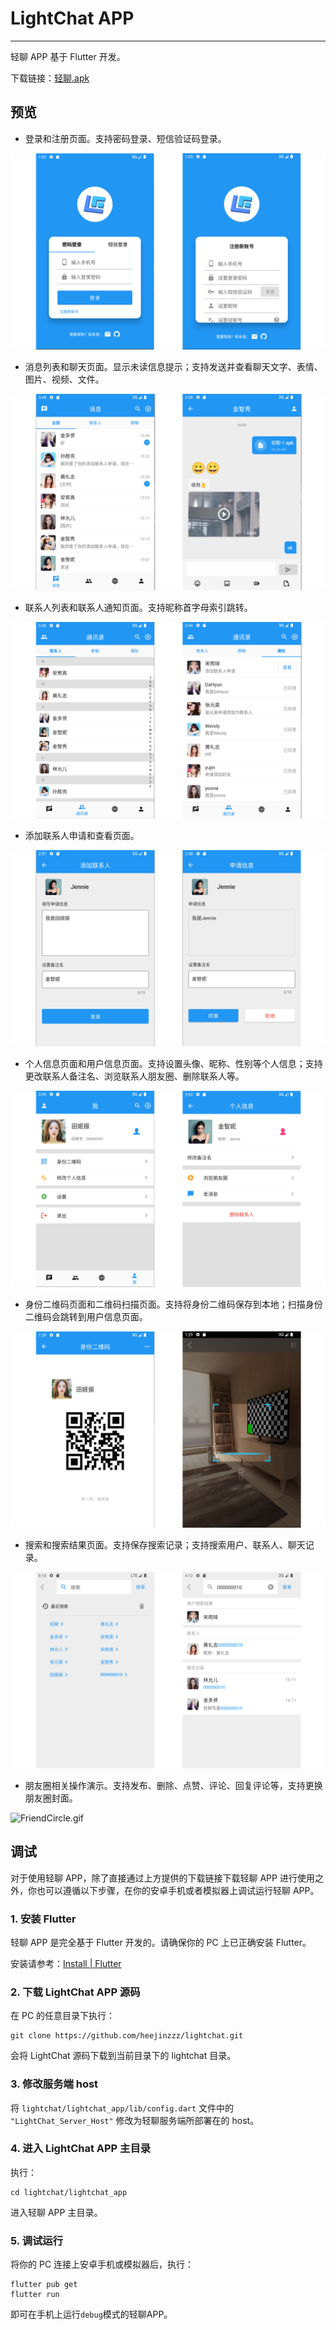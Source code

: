 # LightChat APP

---

轻聊 APP 基于 Flutter 开发。

下载链接：[轻聊.apk](https://pan.baidu.com/s/182aOs9URIu0RVD6Jcow51g?pwd=wc12)

## 预览

* 登录和注册页面。支持密码登录、短信验证码登录。

![LoginAndRegister.png](preview_images/LoginAndRegister.png)
<br>

* 消息列表和聊天页面。显示未读信息提示；支持发送并查看聊天文字、表情、图片、视频、文件。

![MessageAndChat.png](preview_images/MessageAndChat.png)
<br>

* 联系人列表和联系人通知页面。支持昵称首字母索引跳转。

![Friend.png](preview_images/Friend.png)
<br>

* 添加联系人申请和查看页面。

![AddFriend.png](preview_images/AddFriend.png)
<br>

* 个人信息页面和用户信息页面。支持设置头像、昵称、性别等个人信息；支持更改联系人备注名、浏览联系人朋友圈、删除联系人等。

![profile.png](preview_images/Profile.png)
<br>

* 身份二维码页面和二维码扫描页面。支持将身份二维码保存到本地；扫描身份二维码会跳转到用户信息页面。

![QrCodeAndQrScan.png](preview_images/QrCodeAndQrScan.png)
<br>

* 搜索和搜索结果页面。支持保存搜索记录；支持搜索用户、联系人、聊天记录。

![Search.png](preview_images/Search.png)
<br>

* 朋友圈相关操作演示。支持发布、删除、点赞、评论、回复评论等，支持更换朋友圈封面。

![FriendCircle.gif](preview_images/FriendCircle.gif)
<br>

## 调试

对于使用轻聊 APP，除了直接通过上方提供的下载链接下载轻聊 APP 进行使用之外，你也可以遵循以下步骤，在你的安卓手机或者模拟器上调试运行轻聊 APP。

### 1. 安装 Flutter

轻聊 APP 是完全基于 Flutter 开发的。请确保你的 PC 上已正确安装 Flutter。

安装请参考：[Install | Flutter](https://docs.flutter.dev/get-started/install)

### 2. 下载 LightChat APP 源码

在 PC 的任意目录下执行：
```shell
git clone https://github.com/heejinzzz/lightchat.git
```
会将 LightChat 源码下载到当前目录下的 lightchat 目录。

### 3. 修改服务端 host
将 `lightchat/lightchat_app/lib/config.dart` 文件中的 `"LightChat_Server_Host"` 修改为轻聊服务端所部署在的 host。

### 4. 进入 LightChat APP 主目录
执行：
```shell
cd lightchat/lightchat_app
```
进入轻聊 APP 主目录。

### 5. 调试运行
将你的 PC 连接上安卓手机或模拟器后，执行：
```shell
flutter pub get
flutter run
```
即可在手机上运行`debug`模式的轻聊APP。